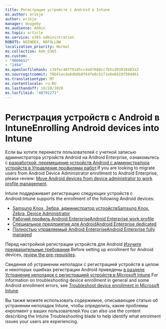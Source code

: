 ```yaml
---
title: Регистрация устройств с Android в Intune
ms.author: erikje
author: erikje
manager: dougeby
ms.audience: Admin
ms.topic: article
ms.service: o365-administration
ROBOTS: NOINDEX, NOFOLLOW
localization_priority: Normal
ms.collection: Adm_O365
ms.custom:
- "9000652"
- "2494"
ms.openlocfilehash: c39fec48f791d5cc4a97688cc7b5cd93010403a2
ms.sourcegitcommit: f8b41ecda6db0b8f64fe0c51f1e8e6619f504d61
ms.translationtype: MT
ms.contentlocale: ru-RU
ms.lasthandoff: 10/28/2020
ms.locfileid: "48791271"
---
```

# <a name="enrolling-android-devices-into-intune"></a><span data-ttu-id="71eb0-102">Регистрация устройств с Android в Intune</span><span class="sxs-lookup"><span data-stu-id="71eb0-102">Enrolling Android devices into Intune</span></span>

<span data-ttu-id="71eb0-103">Если вы хотите перенести пользователей с учетной записью администратора устройств Android на Android Enterprise, ознакомьтесь с [разработкой: перемещение устройств Android с администратора устройств в Управление профилями работ](https://docs.microsoft.com/mem/intune/enrollment/android-move-device-admin-work-profile).</span><span class="sxs-lookup"><span data-stu-id="71eb0-103">If you are looking to migrate users from Android Device Administrator enrollment to Android Enterprise, please review: [Move Android devices from device administrator to work profile management](https://docs.microsoft.com/mem/intune/enrollment/android-move-device-admin-work-profile).</span></span>

<span data-ttu-id="71eb0-104">Intune поддерживает регистрацию следующих устройств с Android:</span><span class="sxs-lookup"><span data-stu-id="71eb0-104">Intune supports the enrollment of the following Android devices:</span></span>  

- [<span data-ttu-id="71eb0-105">Samsung Knox, Зебра, администратор устройств</span><span class="sxs-lookup"><span data-stu-id="71eb0-105">Samsung Knox, Zebra, Device Administrator</span></span>](https://docs.microsoft.com/mem/intune/enrollment/android-enroll-device-administrator)
- [<span data-ttu-id="71eb0-106">Рабочий профиль Android Enterprise</span><span class="sxs-lookup"><span data-stu-id="71eb0-106">Android Enterprise work profile</span></span>](https://docs.microsoft.com/mem/intune/enrollment/android-enterprise-overview)
- [<span data-ttu-id="71eb0-107">Специальное предприятие для Android</span><span class="sxs-lookup"><span data-stu-id="71eb0-107">Android Enterprise dedicated</span></span>](https://docs.microsoft.com/mem/intune/enrollment/android-dedicated-devices-fully-managed-enroll)
- [<span data-ttu-id="71eb0-108">Полностью управляемый Android Enterprise</span><span class="sxs-lookup"><span data-stu-id="71eb0-108">Android Enterprise fully managed</span></span>](https://docs.microsoft.com/mem/intune/enrollment/android-fully-managed-enroll)

<span data-ttu-id="71eb0-109">Перед настройкой регистрации устройств для Android [Изучите предварительные требования](https://docs.microsoft.com/intune/enrollment/android-enroll).</span><span class="sxs-lookup"><span data-stu-id="71eb0-109">Before setting up enrollment for Android devices, [review the pre-requisites](https://docs.microsoft.com/intune/enrollment/android-enroll).</span></span>  

<span data-ttu-id="71eb0-110">Сведения об устранении неполадок с регистрацией устройств в целом и некоторых ошибках регистрации Android приведены [в разделе Устранение неполадок с регистрацией устройств в Microsoft Intune](https://docs.microsoft.com/mem/intune/enrollment/troubleshoot-android-enrollment).</span><span class="sxs-lookup"><span data-stu-id="71eb0-110">For information on troubleshooting device enrollment in general and some Android enrollment errors, see [Troubleshoot device enrollment in Microsoft Intune](https://docs.microsoft.com/mem/intune/enrollment/troubleshoot-android-enrollment).</span></span>

<span data-ttu-id="71eb0-111">Вы также можете использовать содержимое, описывающее статью об устранении неполадок Intune, чтобы определить, какие проблемы енролмент у ваших пользователей.</span><span class="sxs-lookup"><span data-stu-id="71eb0-111">You can also use the content describing the Intune Troubleshooting blade to help identify what enrolment issues your users are experiencing.</span></span>
